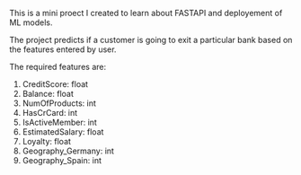 This is a mini proect I created to learn about FASTAPI and deployement of ML models.

The project predicts if a customer is going to exit a particular bank based on the features entered by user.

The required features are: 
1. CreditScore: float
2. Balance: float 
3. NumOfProducts: int 
4. HasCrCard: int 
5. IsActiveMember: int 
6. EstimatedSalary: float 
7. Loyalty: float 
8. Geography_Germany: int 
9. Geography_Spain: int
